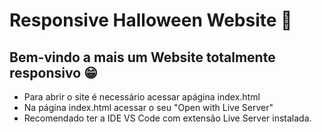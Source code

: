 # Responsive Halloween Website 🎃
## Bem-vindo a mais um Website totalmente responsivo 😁

<ul>
  <li>Para abrir o site é necessário acessar apágina index.html</li>
  <li>Na página index.html acessar o seu "Open with Live Server"</li>
   <li>Recomendado ter a IDE VS Code com extensão Live Server instalada.</li>
</ul>
